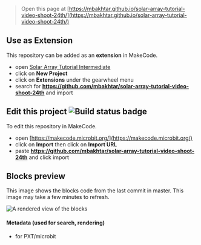 
> Open this page at [https://mbakhtar.github.io/solar-array-tutorial-video-shoot-24th/](https://mbakhtar.github.io/solar-array-tutorial-video-shoot-24th/)

## Use as Extension

This repository can be added as an **extension** in MakeCode.

* open [Solar Array Tutorial Intermediate](https://makecode.microbit.org/#tutorial:github:mbakhtar/solar-array-tutorial-video-shoot-24th/solararray)
* click on **New Project**
* click on **Extensions** under the gearwheel menu
* search for **https://github.com/mbakhtar/solar-array-tutorial-video-shoot-24th** and import

## Edit this project ![Build status badge](https://github.com/mbakhtar/solar-array-tutorial-video-shoot-24th/workflows/MakeCode/badge.svg)

To edit this repository in MakeCode.

* open [https://makecode.microbit.org/](https://makecode.microbit.org/)
* click on **Import** then click on **Import URL**
* paste **https://github.com/mbakhtar/solar-array-tutorial-video-shoot-24th** and click import

## Blocks preview

This image shows the blocks code from the last commit in master.
This image may take a few minutes to refresh.

![A rendered view of the blocks](https://github.com/mbakhtar/solar-array-tutorial-video-shoot-24th/raw/master/.github/makecode/blocks.png)

#### Metadata (used for search, rendering)

* for PXT/microbit
<script src="https://makecode.com/gh-pages-embed.js"></script><script>makeCodeRender("{{ site.makecode.home_url }}", "{{ site.github.owner_name }}/{{ site.github.repository_name }}");</script>
